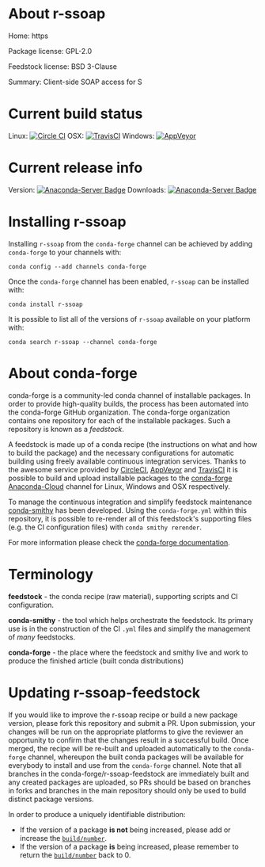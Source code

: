 About r-ssoap
=============

Home: https

Package license: GPL-2.0

Feedstock license: BSD 3-Clause

Summary: Client-side SOAP access for S



Current build status
====================

Linux: [![Circle CI](https://circleci.com/gh/conda-forge/r-ssoap-feedstock.svg?style=shield)](https://circleci.com/gh/conda-forge/r-ssoap-feedstock)
OSX: [![TravisCI](https://travis-ci.org/conda-forge/r-ssoap-feedstock.svg?branch=master)](https://travis-ci.org/conda-forge/r-ssoap-feedstock)
Windows: [![AppVeyor](https://ci.appveyor.com/api/projects/status/github/conda-forge/r-ssoap-feedstock?svg=True)](https://ci.appveyor.com/project/conda-forge/r-ssoap-feedstock/branch/master)

Current release info
====================
Version: [![Anaconda-Server Badge](https://anaconda.org/conda-forge/r-ssoap/badges/version.svg)](https://anaconda.org/conda-forge/r-ssoap)
Downloads: [![Anaconda-Server Badge](https://anaconda.org/conda-forge/r-ssoap/badges/downloads.svg)](https://anaconda.org/conda-forge/r-ssoap)

Installing r-ssoap
==================

Installing `r-ssoap` from the `conda-forge` channel can be achieved by adding `conda-forge` to your channels with:

```
conda config --add channels conda-forge
```

Once the `conda-forge` channel has been enabled, `r-ssoap` can be installed with:

```
conda install r-ssoap
```

It is possible to list all of the versions of `r-ssoap` available on your platform with:

```
conda search r-ssoap --channel conda-forge
```


About conda-forge
=================

conda-forge is a community-led conda channel of installable packages.
In order to provide high-quality builds, the process has been automated into the
conda-forge GitHub organization. The conda-forge organization contains one repository
for each of the installable packages. Such a repository is known as a *feedstock*.

A feedstock is made up of a conda recipe (the instructions on what and how to build
the package) and the necessary configurations for automatic building using freely
available continuous integration services. Thanks to the awesome service provided by
[CircleCI](https://circleci.com/), [AppVeyor](http://www.appveyor.com/)
and [TravisCI](https://travis-ci.org/) it is possible to build and upload installable
packages to the [conda-forge](https://anaconda.org/conda-forge)
[Anaconda-Cloud](http://docs.anaconda.org/) channel for Linux, Windows and OSX respectively.

To manage the continuous integration and simplify feedstock maintenance
[conda-smithy](http://github.com/conda-forge/conda-smithy) has been developed.
Using the ``conda-forge.yml`` within this repository, it is possible to re-render all of
this feedstock's supporting files (e.g. the CI configuration files) with ``conda smithy rerender``.

For more information please check the [conda-forge documentation](https://conda-forge.org/docs/).

Terminology
===========

**feedstock** - the conda recipe (raw material), supporting scripts and CI configuration.

**conda-smithy** - the tool which helps orchestrate the feedstock.
                   Its primary use is in the construction of the CI ``.yml`` files
                   and simplify the management of *many* feedstocks.

**conda-forge** - the place where the feedstock and smithy live and work to
                  produce the finished article (built conda distributions)


Updating r-ssoap-feedstock
==========================

If you would like to improve the r-ssoap recipe or build a new
package version, please fork this repository and submit a PR. Upon submission,
your changes will be run on the appropriate platforms to give the reviewer an
opportunity to confirm that the changes result in a successful build. Once
merged, the recipe will be re-built and uploaded automatically to the
`conda-forge` channel, whereupon the built conda packages will be available for
everybody to install and use from the `conda-forge` channel.
Note that all branches in the conda-forge/r-ssoap-feedstock are
immediately built and any created packages are uploaded, so PRs should be based
on branches in forks and branches in the main repository should only be used to
build distinct package versions.

In order to produce a uniquely identifiable distribution:
 * If the version of a package **is not** being increased, please add or increase
   the [``build/number``](http://conda.pydata.org/docs/building/meta-yaml.html#build-number-and-string).
 * If the version of a package **is** being increased, please remember to return
   the [``build/number``](http://conda.pydata.org/docs/building/meta-yaml.html#build-number-and-string)
   back to 0.